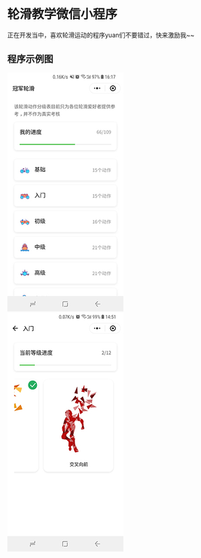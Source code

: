 # 轮滑教学微信小程序
正在开发当中，喜欢轮滑运动的程序yuan们不要错过，快来激励我~~

## 程序示例图
![image](./src/pictures/home.jpg)  ![image](./src/pictures/grade.jpg)